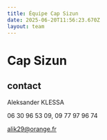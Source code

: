 ```yaml
---
title: Équipe Cap Sizun
date: 2025-06-20T11:56:23.670Z
layout: team
---
```


# Cap Sizun



## contact 

Aleksander KLESSA

06 30 96 53 09, 09 77 97 96 74

alik29@orange.fr

